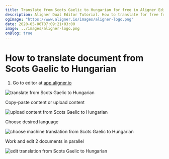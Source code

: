 ```yaml
---
title: Translate from Scots Gaelic to Hungarian for free in Aligner Editor
description: Aligner Dual Editor Tutorial. How to translate for free from Scots Gaelic to Hungarian. Aligner is multilingual document management platform. 
ogImage: "https://www.aligner.io/images/aligner-logo.png"
date: 2020-05-06T07:09:21+03:00
image: ../images/aligner-logo.png
onBlog: true
---
```


# How to translate document from Scots Gaelic to Hungarian

1. Go to editor at [app.aligner.io](https://app.aligner.io "Aligner App web page")

![translate from Scots Gaelic to Hungarian](../aligner-blank-editor.png "translate from Scots Gaelic to Hungarian")

Copy-paste content or upload content

![upload content from Scots Gaelic to Hungarian](../aligner-uploaded-document.png "upload content from Scots Gaelic to Hungarian")

Choose desired language

![choose machine translation from Scots Gaelic to Hungarian](../aligner-language-dropdown.png "choose machine translation from Scots Gaelic to Hungarian")

Work and edit 2 documents in parallel

![edit translation from Scots Gaelic to Hungarian](../aligner-double-sitded-editor.png "edit translation from Scots Gaelic to Hungarian")

